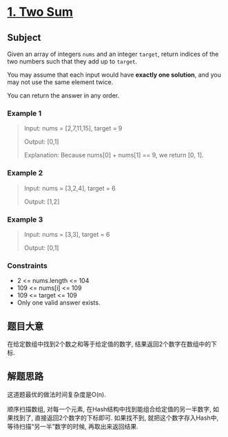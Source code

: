 # [1. Two Sum](https://leetcode.cn/problems/two-sum/)

## Subject

Given an array of integers `nums` and an integer `target`, return indices of the two numbers such that they add up to `target`.

You may assume that each input would have **exactly one solution**, and you may not use the same element twice.

You can return the answer in any order.

### Example 1

> Input: nums = [2,7,11,15], target = 9
>
> Output: [0,1]
>
> Explanation: Because nums[0] + nums[1] == 9, we return [0, 1].

### Example 2

> Input: nums = [3,2,4], target = 6
>
> Output: [1,2]

### Example 3

> Input: nums = [3,3], target = 6
>
> Output: [0,1]

### Constraints

- 2 <= nums.length <= 104
- 109 <= nums[i] <= 109
- 109 <= target <= 109
- Only one valid answer exists.

## 题目大意

在给定数组中找到2个数之和等于给定值的数字, 结果返回2个数字在数组中的下标.

## 解题思路

这道题最优的做法时间复杂度是O(n).

顺序扫描数组, 对每一个元素, 在Hash结构中找到能组合给定值的另一半数字, 如果找到了, 直接返回2个数字的下标即可. 如果找不到, 就把这个数字存入Hash中, 等待扫描“另一半”数字的时候, 再取出来返回结果.
